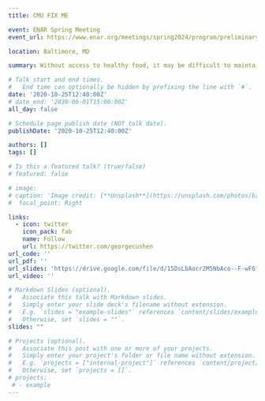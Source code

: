 ```yaml
---
title: CMU FIX ME

event: ENAR Spring Meeting
event_url: https://www.enar.org/meetings/spring2024/program/preliminary_program.cfm

location: Baltimore, MD

summary: Without access to healthy food, it may be difficult to maintain a healthy lifestyle free from preventable illness. This access can be quantified for residents of a given area by measuring their distance to the nearest grocery store, but there is a tradeoff. We can either consider the more accurate but cost-prohibitive distance measurement that only uses passable roads or the error-prone but easy to obtain straight-line distance calculation. If the better measure is only partially observed, a missing data problem arises. Trying to fit a standard regression model to the relationship between disease prevalence and the error-prone access measures would introduce bias to the parameter estimates. We address this bias by deriving a new maximum likelihood estimator for Poisson regression with an error-prone explanatory variable, where the errors may depend on additional error-free covariates. With simulation studies, we show the consequences of ignoring the error and how the proposed estimator corrects for that bias. Finally, we apply our estimator to data from Forsyth County, North Carolina, where we model the relationship between diabetes cases and access to healthy food.

# Talk start and end times.
#   End time can optionally be hidden by prefixing the line with `#`.
date: '2020-10-25T12:40:00Z'
# date_end: '2030-06-01T15:00:00Z'
all_day: false

# Schedule page publish date (NOT talk date).
publishDate: '2020-10-25T12:40:00Z'

authors: []
tags: []

# Is this a featured talk? (true/false)
# featured: false

# image:
# caption: 'Image credit: [**Unsplash**](https://unsplash.com/photos/bzdhc5b3Bxs)'
#  focal_point: Right

links:
  - icon: twitter
    icon_pack: fab
    name: Follow
    url: https://twitter.com/georgecushen
url_code: ''
url_pdf: ''
url_slides: 'https://drive.google.com/file/d/15DsLbAocr2M5NbAco--F-wF6fiGalV2v/view?usp=sharing'
url_video: ''

# Markdown Slides (optional).
#   Associate this talk with Markdown slides.
#   Simply enter your slide deck's filename without extension.
#   E.g. `slides = "example-slides"` references `content/slides/example-slides.md`.
#   Otherwise, set `slides = ""`.
slides: ""

# Projects (optional).
#   Associate this post with one or more of your projects.
#   Simply enter your project's folder or file name without extension.
#   E.g. `projects = ["internal-project"]` references `content/project/deep-learning/index.md`.
#   Otherwise, set `projects = []`.
# projects:
 # - example
---
```



